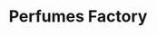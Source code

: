 ---
title: "Perfumes Factory"
url: /caracas/perfumes-factory-calle-11-de-la-urbina/
shop: perfumería
---